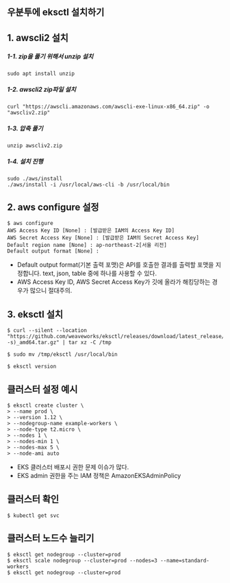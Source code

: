 ## 우분투에 eksctl 설치하기

## 1. awscli2 설치

##### 1-1. zip을 풀기 위해서 unzip 설치
```
sudo apt install unzip
```

##### 1-2. awscli2 zip파일 설치
```
curl "https://awscli.amazonaws.com/awscli-exe-linux-x86_64.zip" -o "awscliv2.zip"
```

##### 1-3. 압축 풀기
```
unzip awscliv2.zip
```

##### 1-4. 설치 진행
```
sudo ./aws/install
./aws/install -i /usr/local/aws-cli -b /usr/local/bin
```

## 2. aws configure 설정
```
$ aws configure
AWS Access Key ID [None] : [발급받은 IAM의 Access Key ID]
AWS Secret Access Key [None] : [발급받은 IAM의 Secret Access Key]
Default region name [None] : ap-northeast-2[서울 리전]
Default output format [None] : 
```

- Default output format(기본 출력 포맷)은 API를 호출한 결과를 출력할 포맷을 지정합니다. text, json, table 중에 하나를 사용할 수 있다.
- AWS Access Key ID, AWS Secret Access Key가 깃에 올라가 해킹당하는 경우가 많으니 절대주의.

## 3. eksctl 설치
```
$ curl --silent --location "https://github.com/weaveworks/eksctl/releases/download/latest_release/eksctl_$(uname -s)_amd64.tar.gz" | tar xz -C /tmp
```
```
$ sudo mv /tmp/eksctl /usr/local/bin
```
```
$ eksctl version
```

## 클러스터 설정 예시
```
$ eksctl create cluster \
> --name prod \
> --version 1.12 \
> --nodegroup-name example-workers \
> --node-type t2.micro \
> --nodes 1 \
> --nodes-min 1 \
> --nodes-max 5 \
> --node-ami auto
```

- EKS 클러스터 배포시 권한 문제 이슈가 많다. 
- EKS admin 권한을 주는 IAM 정책은 AmazonEKSAdminPolicy

## 클러스터 확인
```
$ kubectl get svc
```

## 클러스터 노드수 늘리기
```
$ eksctl get nodegroup --cluster=prod
$ eksctl scale nodegroup --cluster=prod --nodes=3 --name=standard-workers
$ eksctl get nodegroup --cluster=prod
```

